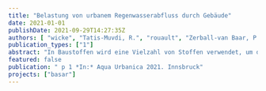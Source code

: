 ```yaml
---
title: "Belastung von urbanem Regenwasserabfluss durch Gebäude"
date: 2021-01-01
publishDate: 2021-09-29T14:27:35Z
authors: [ "wicke", "Tatis-Muvdi, R.", "rouault", "Zerball-van Baar, P.", "Dünnbier, U.", "Rohr, M.", "Burkhardt, M." ]
publication_types: ["1"]
abstract: "In Baustoffen wird eine Vielzahl von Stoffen verwendet, um deren Eigenschaften zu verbessern. Die Aufmerksamkeit wurde in den letzten Jahren auf organische Zusätze in Putzen, Fassadenfarben oder Dachabdichtungsbahnen gelenkt, da diese Verbindungen in städtischen Regenwasserabflüssen und Oberflächengewässern nachgewiesen wurden. In der vorgestellten Studie wurde das Ausmaß der durch Regenereignisse induzierten Emissionen an zwei Neubaugebieten in Berlin untersucht. Dazu wurden über einen Zeitraum von 1,5 Jahren Regenwasserabflüsse von Dächern, Fassaden und dem Gesamtgebiet beprobt und analysiert. Die Ergebnisse zeigen, dass insbesondere die Biozide Diuron und Terbutryn aus Fassaden, die Wurzelschutzmittel Mecoprop und MCPA in Bitumenbahnen sowie Zink aus Dächern und Fassaden in die Regenwasserkanalisation gelangten und damit in kleinen Fließgewässern zu Überschreitungen der Umweltqualitätsziele führen können. Zusätzlich traten regelmäßig Transformationsprodukte der Biozide auf. Die berechnete Massenbilanz zeigt, dass die größte Menge der Stoffe vor Ort verbleibt und diffus oder gezielt versickert. Minderungsmaßnahmen zur Quellenkontrolle sollten in Betracht gezogen werden, um das Auslaugen umweltrelevanter Stoffe aus Baumaterialien zu vermeiden."
featured: false
publication: " p 1 *In:* Aqua Urbanica 2021. Innsbruck"
projects: ["basar"]
---
```


